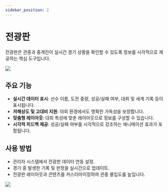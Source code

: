 ```yaml
---
sidebar_position: 2
---
```


# 전광판

전광판은 관중과 중계진이 실시간 경기 상황을 확인할 수 있도록 정보를 시각적으로 제공하는 핵심 도구입니다.


<img src="/docs/guide_graphics_1.png" />

## 주요 기능
- **실시간 데이터 표시**: 선수 이름, 도전 중량, 성공/실패 여부, 대회 및 세계 기록 등이 표시됩니다.
- **저해상도 및 고대비 지원**: 야외 환경에서도 명확한 가독성을 보장합니다.
- **맞춤형 레이아웃**: 대회 특성에 맞춘 레이아웃으로 정보를 구성할 수 있습니다.
- **시각적 피드백 제공**: 성공/실패 여부를 시각적으로 강조하는 애니메이션 효과가 포함됩니다.

## 사용 방법
- 관리자 시스템에서 전광판 데이터 연동 설정.
- 경기 중 발생한 기록 및 판정을 실시간으로 업데이트.
- 전광판 레이아웃과 콘텐츠를 커스터마이징하여 관중 몰입도를 높입니다.

<img src="/docs/scoreboard.png" />
